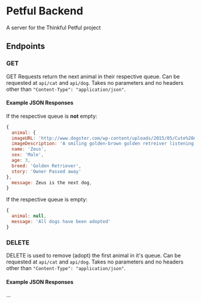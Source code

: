 # Petful Backend

A server for the Thinkful Petful project

## Endpoints

### GET

GET Requests return the next animal in their respective queue. Can be requested at `api/cat` and `api/dog`. Takes no parameters and no headers other than `"Content-Type": "application/json"`.

#### Example JSON Responses 

If the respective queue is **not** empty:
```js
{
  animal: {
  imageURL: 'http://www.dogster.com/wp-content/uploads/2015/05/Cute%20dog%20listening%20to%20music%201_1.jpg',
  imageDescription: 'A smiling golden-brown golden retreiver listening to music.',
  name: 'Zeus',
  sex: 'Male',
  age: 3,
  breed: 'Golden Retriever',
  story: 'Owner Passed away'
},
  message: Zeus is the next dog,
}
```

If the respective queue is empty:
```js
{
  animal: null,
  message: 'All dogs have been adopted'
}
```

### DELETE

DELETE is used to remove (adopt) the first animal in it's queue. Can be requested at `api/cat` and `api/dog`. Takes no parameters and no headers other than `"Content-Type": "application/json"`.

#### Example JSON Responses
 
...
